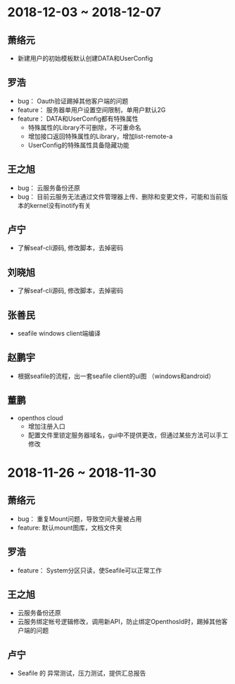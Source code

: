 # 2018-12-03 ~ 2018-12-07
## 萧络元
- 新建用户的初始模板默认创建DATA和UserConfig
## 罗浩
- bug： Oauth验证踢掉其他客户端的问题
- feature：  服务器单用户设置空间限制，单用户默认2G
- feature： DATA和UserConfig都有特殊属性
    - 特殊属性的Library不可删除，不可重命名
    - 增加接口返回特殊属性的Library，增加list-remote-a
    - UserConfig的特殊属性具备隐藏功能
## 王之旭
- bug： 云服务备份还原
- bug： 目前云服务无法通过文件管理器上传、删除和变更文件，可能和当前版本的kernel没有inotify有关
## 卢宁
- 了解seaf-cli源码, 修改脚本，去掉密码
## 刘晓旭
- 了解seaf-cli源码, 修改脚本，去掉密码
## 张善民
- seafile windows client端编译
## 赵鹏宇
- 根据seafile的流程，出一套seafile client的ui图 （windows和android）
## 董鹏
- openthos cloud
  - 增加注册入口
  - 配置文件里锁定服务器域名，gui中不提供更改，但通过某些方法可以手工修改

# 2018-11-26 ~ 2018-11-30
## 萧络元
- bug： 重复Mount问题，导致空间大量被占用
- feature: 默认mount图库，文档文件夹
## 罗浩
- feature： System分区只读，使Seafile可以正常工作
## 王之旭
- 云服务备份还原
- 云服务绑定帐号逻辑修改，调用新API，防止绑定OpenthosId时，踢掉其他客户端的问题
## 卢宁
- Seafile 的 异常测试，压力测试，提供汇总报告
